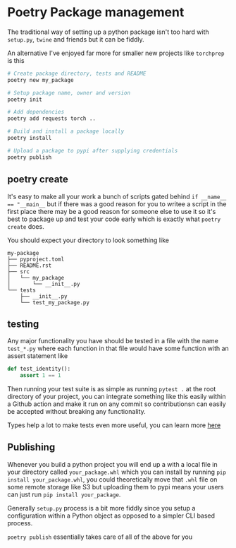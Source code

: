 # Poetry Package management

The traditional way of setting up a python package isn't too hard with `setup.py`, `twine` and friends but it can be fiddly.

An alternative I've enjoyed far more for smaller new projects like `torchprep` is this

```sh
# Create package directory, tests and README
poetry new my_package

# Setup package name, owner and version
poetry init

# Add dependencies
poetry add requests torch ..

# Build and install a package locally
poetry install

# Upload a package to pypi after supplying credentials
poetry publish
```

## poetry create

It's easy to make all your work a bunch of scripts gated behind `if __name__ == "__main__` but if there was a good reason for you to writee a script in the first place there may be a good reason for someone else to use it so it's best to package up and test your code early which is exactly what `poetry create` does.

You should expect your directory to look something like

```
my-package
├── pyproject.toml
├── README.rst
├── src
│   └── my_package
│       └── __init__.py
└── tests
    ├── __init__.py
    └── test_my_package.py
```


## testing
Any major functionality you have should be tested in a file with the name `test_*.py` where each function in that file would have some function with an assert statement like

```python
def test_identity():
    assert 1 == 1 
```

Then running your test suite is as simple as running `pytest .` at the root directory of your project, you can integrate something like this easily within a Github action and make it run on any commit so contributionsn can easily be accepted without breaking any functionality.

Types help a lot to make tests even more useful, you can learn more [here](typed.md)

## Publishing
Whenever you build a python project you will end up a with a local file in your directory called `your_package.whl` which you can install by running `pip install your_package.whl`, you could theoretically move that `.whl` file on some remote storage like S3 but uploading them to pypi means your users can just run `pip install your_package`.

Generally `setup.py` process is a bit more fiddly since you setup a configuration within a Python object as opposed to a simpler CLI based process.

`poetry publish` essentially takes care of all of the above for you
